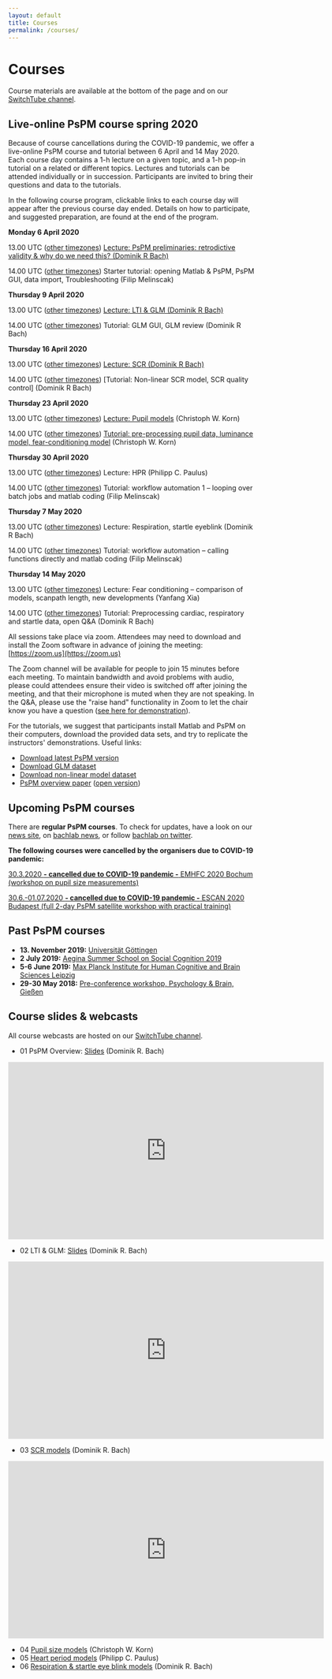 ```yaml
---
layout: default
title: Courses
permalink: /courses/
---
```


# Courses


Course materials are available at the bottom of the page and on our [SwitchTube channel](https://tube.switch.ch/channels/13e2563b?order=alphabetical&view=list).


## Live-online PsPM course spring 2020

Because of course cancellations during the COVID-19 pandemic, we offer a live-online PsPM course and tutorial between 6 April and 14 May 2020. Each course day contains a 1-h lecture on a given topic, and a 1-h pop-in tutorial on a related or different topics. Lectures and tutorials can be attended individually or in succession. Participants are invited to bring their questions and data to the tutorials. 

In the following course program, clickable links to each course day will appear after the previous course day ended. Details on how to participate, and suggested preparation, are found at the end of the program.

**Monday 6 April 2020**

13.00 UTC ([other timezones](https://www.timeanddate.com/worldclock/fixedtime.html?iso=20200406T1300)) [Lecture: PsPM preliminaries: retrodictive validity & why do we need this? (Dominik R Bach)](https://tube.switch.ch/videos/2856b404)

14.00 UTC ([other timezones](https://www.timeanddate.com/worldclock/fixedtime.html?iso=20200406T1400)) Starter tutorial: opening Matlab & PsPM, PsPM GUI, data import, Troubleshooting (Filip Melinscak)

**Thursday 9 April 2020**

13.00 UTC ([other timezones](https://www.timeanddate.com/worldclock/fixedtime.html?iso=20200409T1300)) [Lecture: LTI & GLM (Dominik R Bach)](https://tube.switch.ch/videos/3e7f5595)

14.00 UTC ([other timezones](https://www.timeanddate.com/worldclock/fixedtime.html?iso=20200409T1400)) Tutorial: GLM GUI, GLM review (Dominik R Bach)

**Thursday 16 April 2020**

13.00 UTC ([other timezones](https://www.timeanddate.com/worldclock/fixedtime.html?iso=20200416T1300)) [Lecture: SCR (Dominik R Bach)](https://tube.switch.ch/videos/6780f498)

14.00 UTC ([other timezones](https://www.timeanddate.com/worldclock/fixedtime.html?iso=20200416T1400)) [Tutorial: Non-linear SCR model, SCR quality control] (Dominik R Bach) 

**Thursday 23 April 2020**

13.00 UTC ([other timezones](https://www.timeanddate.com/worldclock/fixedtime.html?iso=20200423T1300)) [Lecture: Pupil models](https://uzh.zoom.us/j/93360197583) (Christoph W. Korn)

14.00 UTC ([other timezones](https://www.timeanddate.com/worldclock/fixedtime.html?iso=20200423T1400)) [Tutorial: pre-processing pupil data, luminance model, fear-conditioning model](https://uzh.zoom.us/j/93360197583) (Christoph W. Korn)

**Thursday 30 April 2020**

13.00 UTC ([other timezones](https://www.timeanddate.com/worldclock/fixedtime.html?iso=20200430T1300)) Lecture: HPR (Philipp C. Paulus)

14.00 UTC ([other timezones](https://www.timeanddate.com/worldclock/fixedtime.html?iso=20200430T1400)) Tutorial: workflow automation 1 – looping over batch jobs and matlab coding (Filip Melinscak)
 
**Thursday 7 May 2020**

13.00 UTC ([other timezones](https://www.timeanddate.com/worldclock/fixedtime.html?iso=20200507T1300)) Lecture: Respiration, startle eyeblink (Dominik R Bach)

14.00 UTC ([other timezones](https://www.timeanddate.com/worldclock/fixedtime.html?iso=20200507T1400)) Tutorial: workflow automation – calling functions directly and matlab coding (Filip Melinscak)

**Thursday 14 May 2020**

13.00 UTC ([other timezones](https://www.timeanddate.com/worldclock/fixedtime.html?iso=20200514T1300)) Lecture: Fear conditioning – comparison of models, scanpath length, new developments (Yanfang Xia)

14.00 UTC ([other timezones](https://www.timeanddate.com/worldclock/fixedtime.html?iso=20200514T1400)) Tutorial: Preprocessing cardiac, respiratory and startle data, open Q&A (Dominik R Bach)

All sessions take place via zoom. Attendees may need to download and install the Zoom software in advance of joining the meeting: [https://zoom.us](https://zoom.us) 

The Zoom channel will be available for people to join 15 minutes before each meeting. To maintain bandwidth and avoid problems with audio, please could attendees ensure their video is switched off after joining the meeting, and that their microphone is muted when they are not speaking. In the Q&A, please use the "raise hand" functionality in Zoom to let the chair know you have a question ([see here for demonstration](https://www.youtube.com/watch?v=5e8eg4_rgwg)).

For the tutorials, we suggest that participants install Matlab and PsPM on their computers, download the provided data sets, and try to replicate the instructors' demonstrations. Useful links:

* [Download latest PsPM version](https://bachlab.github.io/PsPM/software/)
* [Download GLM dataset](https://github.com/bachlab/PsPM-tutorial-datasets/releases/download/tutorial-datasets/Tutorial_dataset_GLM.zip)
* [Download non-linear model dataset](https://github.com/bachlab/PsPM-tutorial-datasets/releases/download/tutorial-datasets/Tutorial_dataset_DCM.zip)
* [PsPM overview paper](https://doi.org/10.1111/psyp.13209) ([open version](https://discovery.ucl.ac.uk/id/eprint/10070115/))

## Upcoming PsPM courses
There are **regular PsPM courses**. To check for updates, have a look on our [news site](https://bachlab.github.io/PsPM/news/), on [bachlab news](http://bachlab.org/news), or follow [bachlab on twitter](http://twitter.com/bachlab_uzh).

**The following courses were cancelled by the organisers due to COVID-19 pandemic:** 

[30.3.2020 **- cancelled due to COVID-19 pandemic -** EMHFC 2020 Bochum (workshop on pupil size measurements)](https://emhfc.blogs.uni-hamburg.de/pre-conference-seminars/)

[30.6.-01.07.2020 **- cancelled due to COVID-19 pandemic -** ESCAN 2020 Budapest (full 2-day PsPM satellite workshop with practical training)](http://www.escan2020.eu/)


## Past PsPM courses
* **13. November 2019:** [Universität Göttingen](https://www.uni-goettingen.de/de/509586.html)
* **2 July 2019:** [Aegina Summer School on Social Cognition 2019](https://philosophy.sas.ac.uk/aegina-summer-school-social-cognition-2019)
* **5-6 June 2019:** [Max Planck Institute for Human Cognitive and Brain Sciences Leipzig](https://imprs-neurocom.mpg.de/805103/introduction-to-psychophysiological-modelling-pspm)
* **29-30 May 2018:** [Pre-conference workshop, Psychology & Brain, Gießen](https://www.pug2018.de/Giessen/?page_id=1549)

## Course slides & webcasts

All course webcasts are hosted on our [SwitchTube channel](https://tube.switch.ch/channels/13e2563b?order=alphabetical&view=list).

* 01 PsPM Overview: [Slides](http://bachlab.org/wp-content/uploads/2020/04/01_Overview_Bach.pdf) (Dominik R. Bach)

<iframe width="640" height="360" src="https://tube.switch.ch/embed/2856b404" frameborder="0" webkitallowfullscreen mozallowfullscreen allowfullscreen></iframe>

* 02 LTI & GLM: [Slides](http://bachlab.org/wp-content/uploads/2020/04/02_LTI_GLM_Bach.pdf) (Dominik R. Bach)

<iframe width="640" height="360" src="https://tube.switch.ch/embed/3e7f5595" frameborder="0" webkitallowfullscreen mozallowfullscreen allowfullscreen></iframe>

* 03 [SCR models](http://bachlab.org/wp-content/uploads/2020/04/03_SCR_Bach.pdf) (Dominik R. Bach)

<iframe width="640" height="360" src="https://tube.switch.ch/embed/6780f498" frameborder="0" webkitallowfullscreen mozallowfullscreen allowfullscreen></iframe>

* 04 [Pupil size models](http://bachlab.org/wp-content/uploads/2019/09/05_PSR_Korn.pdf) (Christoph W. Korn)
* 05 [Heart period models](http://bachlab.org/wp-content/uploads/2019/09/06_HPR_Paulus.pdf) (Philipp C. Paulus)
* 06 [Respiration & startle eye blink models](http://bachlab.org/wp-content/uploads/2019/09/07_RAR-SEBR_Bach.pdf) (Dominik R. Bach)
